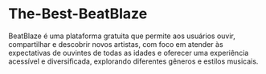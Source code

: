# The-Best-BeatBlaze
BeatBlaze é uma plataforma gratuita que permite aos usuários ouvir, compartilhar e descobrir novos artistas, com foco em atender às expectativas de ouvintes de todas as idades e oferecer uma experiência acessível e diversificada, explorando diferentes gêneros e estilos musicais.
